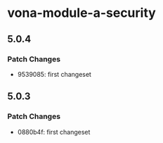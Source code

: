 # vona-module-a-security

## 5.0.4

### Patch Changes

- 9539085: first changeset

## 5.0.3

### Patch Changes

- 0880b4f: first changeset
